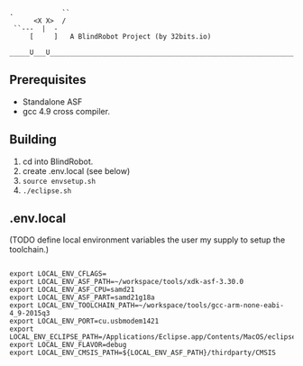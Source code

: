 ```
.            ``
      <X X>  /
 ``---  |  -
     [     ]   A BlindRobot Project (by 32bits.io)
 _____U___U____________________________________________________________________
```

## Prerequisites

* Standalone ASF
* gcc 4.9 cross compiler.

## Building

1. cd into BlindRobot.
1. create .env.local (see below)
1. `source envsetup.sh`
1. `./eclipse.sh`

## .env.local

(TODO define local environment variables the user my supply to setup the toolchain.)

```

export LOCAL_ENV_CFLAGS=
export LOCAL_ENV_ASF_PATH=~/workspace/tools/xdk-asf-3.30.0
export LOCAL_ENV_ASF_CPU=samd21
export LOCAL_ENV_ASF_PART=samd21g18a
export LOCAL_ENV_TOOLCHAIN_PATH=~/workspace/tools/gcc-arm-none-eabi-4_9-2015q3
export LOCAL_ENV_PORT=cu.usbmodem1421
export LOCAL_ENV_ECLIPSE_PATH=/Applications/Eclipse.app/Contents/MacOS/eclipse
export LOCAL_ENV_FLAVOR=debug
export LOCAL_ENV_CMSIS_PATH=${LOCAL_ENV_ASF_PATH}/thirdparty/CMSIS

```
